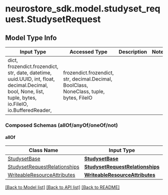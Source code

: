 # neurostore_sdk.model.studyset_request.StudysetRequest

## Model Type Info
Input Type | Accessed Type | Description | Notes
------------ | ------------- | ------------- | -------------
dict, frozendict.frozendict, str, date, datetime, uuid.UUID, int, float, decimal.Decimal, bool, None, list, tuple, bytes, io.FileIO, io.BufferedReader,  | frozendict.frozendict, str, decimal.Decimal, BoolClass, NoneClass, tuple, bytes, FileIO |  | 

### Composed Schemas (allOf/anyOf/oneOf/not)
#### allOf
Class Name | Input Type | Accessed Type | Description | Notes
------------- | ------------- | ------------- | ------------- | -------------
[StudysetBase](StudysetBase.md) | [**StudysetBase**](StudysetBase.md) | [**StudysetBase**](StudysetBase.md) |  | 
[StudysetRequestRelationships](StudysetRequestRelationships.md) | [**StudysetRequestRelationships**](StudysetRequestRelationships.md) | [**StudysetRequestRelationships**](StudysetRequestRelationships.md) |  | 
[WriteableResourceAttributes](WriteableResourceAttributes.md) | [**WriteableResourceAttributes**](WriteableResourceAttributes.md) | [**WriteableResourceAttributes**](WriteableResourceAttributes.md) |  | 

[[Back to Model list]](../../README.md#documentation-for-models) [[Back to API list]](../../README.md#documentation-for-api-endpoints) [[Back to README]](../../README.md)

